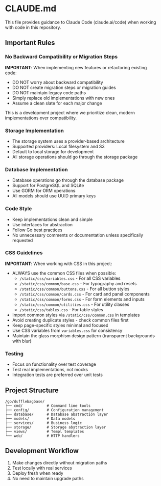 # CLAUDE.md

This file provides guidance to Claude Code (claude.ai/code) when working with code in this repository.

## Important Rules

### No Backward Compatibility or Migration Steps
**IMPORTANT**: When implementing new features or refactoring existing code:
- DO NOT worry about backward compatibility
- DO NOT create migration steps or migration guides
- DO NOT maintain legacy code paths
- Simply replace old implementations with new ones
- Assume a clean slate for each major change

This is a development project where we prioritize clean, modern implementations over compatibility.

### Storage Implementation
- The storage system uses a provider-based architecture
- Supported providers: Local filesystem and S3
- Default to local storage for development
- All storage operations should go through the storage package

### Database Implementation  
- Database operations go through the database package
- Support for PostgreSQL and SQLite
- Use GORM for ORM operations
- All models should use UUID primary keys

### Code Style
- Keep implementations clean and simple
- Use interfaces for abstraction
- Follow Go best practices
- No unnecessary comments or documentation unless specifically requested

### CSS Guidelines
**IMPORTANT**: When working with CSS in this project:
- ALWAYS use the common CSS files when possible:
  - `/static/css/variables.css` - For all CSS variables
  - `/static/css/common/base.css` - For typography and resets
  - `/static/css/common/buttons.css` - For all button styles
  - `/static/css/common/cards.css` - For card and panel components
  - `/static/css/common/forms.css` - For form elements and inputs
  - `/static/css/common/utilities.css` - For utility classes
  - `/static/css/tables.css` - For table styles
- Import common styles via `/static/css/common.css` in templates
- Avoid creating duplicate styles - check common files first
- Keep page-specific styles minimal and focused
- Use CSS variables from `variables.css` for consistency
- Maintain the glass morphism design pattern (transparent backgrounds with blur)

### Testing
- Focus on functionality over test coverage
- Test real implementations, not mocks
- Integration tests are preferred over unit tests

## Project Structure

```
/go/dufflebagbase/
├── cmd/           # Command line tools
├── config/        # Configuration management
├── database/      # Database abstraction layer
├── models/        # Data models
├── services/      # Business logic
├── storage/       # Storage abstraction layer
├── views/         # Templ templates
└── web/           # HTTP handlers
```

## Development Workflow

1. Make changes directly without migration paths
2. Test locally with real services
3. Deploy fresh when ready
4. No need to maintain upgrade paths